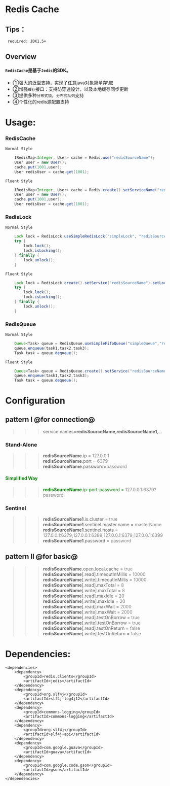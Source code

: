 Redis Cache
=
Tips：
-
     required: JDK1.5+
Overview
-
#### `RedisCache`是基于`Jedis`的SDK。
+ ①强大的泛型支持，实现了任意java对象简单存\取<br>
+ ②增强`缓存`接口：支持防穿透设计，以及本地缓存同步更新<br>
+ ③提供多种`分布式锁`，`分布式队列`支持<br>
+ ④个性化的redis源配置支持<br>

# Usage:

### RedisCache
`Normal Style`
```Java
    IRedisMap<Integer, User> cache = Redis.use("redisSourceName");
    User user = new User();
    cache.put(1001,user);
    User redisUser = cache.get(1001);
```
`Fluent Style`
```Java
    IRedisMap<Integer, User> cache = Redis.create().setServiceName("redisSourceName").build();
    User user = new User();
    cache.put(1001,user);
    User redisUser = cache.get(1001);
```
### RedisLock
`Normal Style`
```Java
    Lock lock = RedisLock.useSimpleRedisLock("simpleLock", "redisSourceName");
    try {
        lock.lock();
        lock.isLocking();
    } finally {
        lock.unlock();
    }
```
`Fluent Style`
```Java
    Lock lock = RedisLock.create().setService("redisSourceName").setLockName("simpleLock").useSimpleRedisLock();
    try {
        lock.lock();
        lock.isLocking();
    } finally {
        lock.unlock();
    }
```
### RedisQueue
`Normal Style`
```Java
    Queue<Task> queue = RedisQueue.useSimpleFifoQueue("simpleQueue","redisSourceName");
    queue.enqueue(task1,task2,task3);
    Task task = queue.dequeue();
```
`Fluent Style`
```Java
    Queue<Task> queue = RedisQueue.create().setService("redisSourceName").setQueueName("simpleQueue").useSimpleFifoQueue();
    queue.enqueue(task1,task2,task3);
    Task task = queue.dequeue();
```

# Configuration
## pattern I @for connection@
>>> service.names=<b>redisSourceName</b>,<b>redisSourceName1</b>,...

### Stand-Alone
>>> <b>redisSourceName</b>.ip = <font color="grey ">127.0.0.1</font><br>
>>> <b>redisSourceName</b>.port = <font color="grey ">6379</font><br>
>>> <b>redisSourceName</b>.password=<font color="grey ">password</font><br>

#### <font color="green">Simplified Way

>>> <b>redisSourceName</b>.ip-port-password = <font color="grey ">127.0.0.1:6379?password</font></font>

### Sentinel
>>> <b>redisSourceName1</b>.is.cluster = <font color="grey ">true</font><br>
>>> <b>redisSourceName1</b>.sentinel.master.name = <font color="grey ">masterName</font><br>
>>> <b>redisSourceName1</b>.sentinel.hosts = <font color="grey ">127.0.0.1:6379;127.0.0.1:6389;127.0.0.1:6379;127.0.0.1:6399</font><br>
>>> <b>redisSourceName1</b>.password = <font color="grey ">password</font><br>

## pattern II @for basic@

>>> <b>redisSourceName</b>.open.local.cache = <font color="grey ">true</font><br>
>>> <b>redisSourceName</b>[.read].timeoutInMillis = <font color="grey ">10000</font><br>
>>> <b>redisSourceName</b>[.write].timeoutInMillis = <font color="grey ">10000</font><br>
>>> <b>redisSourceName</b>[.read].maxTotal = <font color="grey ">8</font><br>
>>> <b>redisSourceName</b>[.write].maxTotal = <font color="grey ">8</font><br>
>>> <b>redisSourceName</b>[.read].maxIdle = <font color="grey ">20</font><br>
>>> <b>redisSourceName</b>[.write].maxIdle = <font color="grey ">20</font><br>
>>> <b>redisSourceName</b>[.read].maxWait = <font color="grey ">2000</font><br>
>>> <b>redisSourceName</b>[.write].maxWait = <font color="grey ">2000</font><br>
>>> <b>redisSourceName</b>[.read].testOnBorrow = <font color="grey ">true</font><br>
>>> <b>redisSourceName</b>[.write].testOnBorrow = <font color="grey ">true</font><br>
>>> <b>redisSourceName</b>[.read].testOnReturn = <font color="grey ">false</font><br>
>>> <b>redisSourceName</b>[.write].testOnReturn = <font color="grey ">false</font><br>

# Dependencies:
    <dependencies>
        <dependency>
            <groupId>redis.clients</groupId>
            <artifactId>jedis</artifactId>
        </dependency>
        <dependency>
            <groupId>org.slf4j</groupId>
            <artifactId>slf4j-log4j12</artifactId>
        </dependency>
        <dependency>
            <groupId>commons-logging</groupId>
            <artifactId>commons-logging</artifactId>
        </dependency>
        <dependency>
            <groupId>org.slf4j</groupId>
            <artifactId>slf4j-api</artifactId>
        </dependency>
        <dependency>
            <groupId>com.google.guava</groupId>
            <artifactId>guava</artifactId>
        </dependency>
        <dependency>
            <groupId>com.google.code.gson</groupId>
            <artifactId>gson</artifactId>
        </dependency>
    </dependencies>